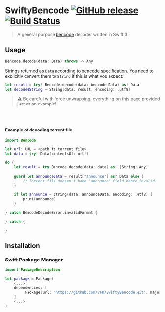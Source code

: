 # SwiftyBencode [![GitHub release](https://img.shields.io/github/release/VFK/SwiftyBencode.svg)](https://github.com/VFK/SwiftyBencode/releases) [![Build Status](https://travis-ci.org/VFK/SwiftyBencode.svg?branch=master)](https://travis-ci.org/VFK/SwiftyBencode)

> A general purpose [bencode](https://en.wikipedia.org/wiki/Bencode) decoder written in Swift 3

## Usage
```swift
Bencode.decode(data: Data) throws -> Any
```

Strings returned as `Data` according to [bencode specification](https://wiki.theory.org/BitTorrentSpecification#Bencoding). 
You need to explicitly convert them to `String` if this is what you expect:

```swift
let result = try! Bencode.decode(data: bencodedData) as! Data
let decodedString = String(data: result, encoding: .utf8)
```
> ⚠️ Be careful with force unwrapping, everything on this page provided just  as an example!

<br /><br />

#### Example of decoding torrent file
```swift
import Bencode

let url: URL = <path to torrent file>
let data = try! Data(contentsOf: url!)

do {
    let result = try Bencode.decode(data: data) as! [String: Any]
    
    guard let announceData = result["announce"] as? Data else {
        // Torrent file doesen't have "announce" field hence invalid.
    }
    
    if let announce = String(data: announceData, encoding: .utf8) {
        print(announce)
    }
    
} catch BencodeDecodeError.invalidFormat {

} catch {

}
```

## Installation
### Swift Package Manager

```swift
import PackageDescription

let package = Package(
    <...>
    dependencies: [
        .Package(url: "https://github.com/VFK/SwiftyBencode.git", majorVersion: 0, minor: 1),
    ]
    <...>
)
```
